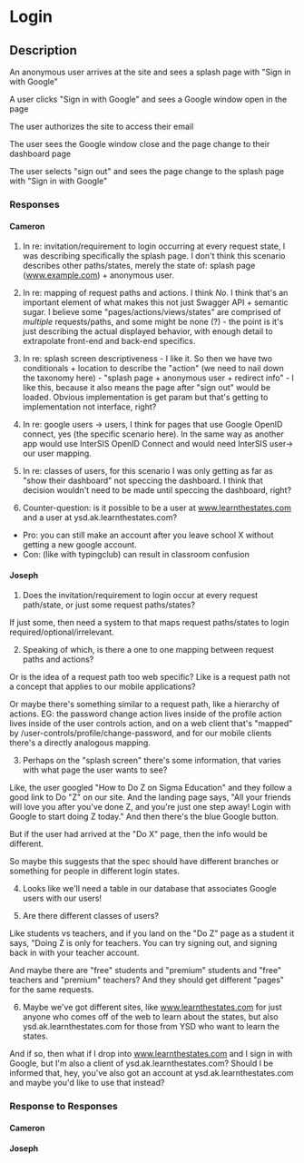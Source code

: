 # Login

## Description

An anonymous user arrives at the site and sees a splash page with "Sign in with Google"

A user clicks "Sign in with Google" and sees a Google window open in the page

The user authorizes the site to access their email

The user sees the Google window close and the page change to their dashboard page

The user selects "sign out" and sees the page change to the splash page with "Sign in with Google"

### Responses

#### Cameron

1. In re: invitation/requirement to login occurring at every request state, I was describing specifically the splash page.  I don't think this scenario describes other paths/states, merely the state of: splash page (www.example.com) + anonymous user.

2. In re: mapping of request paths and actions.  I think _No_.  I think that's an important element of what makes this not just Swagger API + semantic sugar.  I believe some "pages/actions/views/states" are comprised of _multiple_ requests/paths, and some might be none (?) - the point is it's just describing the actual displayed behavior, with enough detail to extrapolate front-end and back-end specifics.

3. In re: splash screen descriptiveness - I like it.  So then we have two conditionals + location to describe the "action" (we need to nail down the taxonomy here) - "splash page + anonymous user + redirect info" - I like this, because it also means the page after "sign out" would be loaded.  Obvious implementation is get param but that's getting to implementation not interface, right?

4. In re: google users -> users, I think for pages that use Google OpenID connect, yes (the specific scenario here).  In the same way as another app would use InterSIS OpenID Connect and would need InterSIS user-> our user mapping.

5. In re: classes of users, for this scenario I was only getting as far as "show their dashboard" not speccing the dashboard.  I think that decision wouldn't need to be made until speccing the dashboard, right?

6. Counter-question: is it possible to be a user at www.learnthestates.com and a user at ysd.ak.learnthestates.com?
  - Pro: you can still make an account after you leave school X without getting a new google account.
  - Con: (like with typingclub) can result in classroom confusion
  

#### Joseph

1. Does the invitation/requirement to login occur at every request path/state, or just some request paths/states?

  If just some, then need a system to that maps request paths/states to login required/optional/irrelevant.
  
2. Speaking of which, is there a one to one mapping between request paths and actions?

  Or is the idea of a request path too web specific? Like is a request path not a concept that applies to our mobile applications?
  
  Or maybe there's something similar to a request path, like a hierarchy of actions. EG: the password change action lives inside of the profile action lives inside of the user controls action, and on a web client that's "mapped" by /user-controls/profile/change-password, and for our mobile clients there's a directly analogous mapping.

3. Perhaps on the "splash screen" there's some information, that varies with what page the user wants to see?

  Like, the user googled "How to Do Z on Sigma Education" and they follow a good link to Do "Z" on our site. And the landing page says, "All your friends will love you after you've done Z, and you're just one step away! Login with Google to start doing Z today." And then there's the blue Google button.
  
  But if the user had arrived at the "Do X" page, then the info would be different.
  
  So maybe this suggests that the spec should have different branches or something for people in different login states.
  
4. Looks like we'll need a table in our database that associates Google users with our users!

5. Are there different classes of users?

  Like students vs teachers, and if you land on the "Do Z" page as a student it says, "Doing Z is only for teachers. You can try signing out, and signing back in with your teacher account.
  
  And maybe there are "free" students and "premium" students and "free" teachers and "premium" teachers? And they should get different "pages" for the same requests.
  
6. Maybe we've got different sites, like www.learnthestates.com for just anyone who comes off of the web to learn about the states, but also ysd.ak.learnthestates.com for those from YSD who want to learn the states.

  And if so, then what if I drop into www.learnthestates.com and I sign in with Google, but I'm also a client of ysd.ak.learnthestates.com? Should I be informed that, hey, you've also got an account at ysd.ak.learnthestates.com and maybe you'd like to use that instead?

### Response to Responses

#### Cameron

#### Joseph
